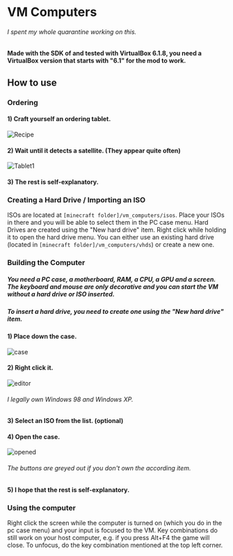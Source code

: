 # VM Computers
###### I spent my whole quarantine working on this.
#### Made with the SDK of and tested with VirtualBox 6.1.8, you need a VirtualBox version that starts with "6.1" for the mod to work.
## How to use
### Ordering
#### 1) Craft yourself an ordering tablet.
![Recipe](https://i.imgur.com/GtyPntY.png)
#### 2) Wait until it detects a satellite. (They appear quite often)
![Tablet1](https://i.imgur.com/hWRK8wb.png)
#### 3) The rest is self-explanatory.
### Creating a Hard Drive / Importing an ISO
ISOs are located at `[minecraft folder]/vm_computers/isos`. Place your ISOs in there and you will be able to select them in the PC case menu. Hard Drives are created using the "New hard drive" item. Right click while holding it to open the hard drive menu. You can either use an existing hard drive (located in `[minecraft folder]/vm_computers/vhds`) or create a new one.
### Building the Computer
##### You need a PC case, a motherboard, RAM, a CPU, a GPU and a screen. The keyboard and mouse are only decorative and you can start the VM without a hard drive or ISO inserted.
##### To insert a hard drive, you need to create one using the "New hard drive" item.
#### 1) Place down the case.
![case](https://i.imgur.com/8Wgqtcb.png)
#### 2) Right click it.
![editor](https://i.imgur.com/OPRi9xa.png)
###### I legally own Windows 98 and Windows XP.
#### 3) Select an ISO from the list. (optional)
#### 4) Open the case.
![opened](https://i.imgur.com/sXYTRuc.png)
###### The buttons are greyed out if you don't own the according item.
#### 5) I hope that the rest is self-explanatory.
### Using the computer
Right click the screen while the computer is turned on (which you do in the pc case menu) and your input is focused to the VM. Key combinations do still work on your host computer, e.g. if you press Alt+F4 the game will close. To unfocus, do the key combination mentioned at the top left corner.

